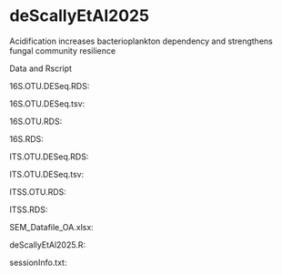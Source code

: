 # deScallyEtAl2025
Acidification increases bacterioplankton dependency and strengthens fungal community resilience

Data and Rscript

16S.OTU.DESeq.RDS:

16S.OTU.DESeq.tsv:

16S.OTU.RDS:

16S.RDS:

ITS.OTU.DESeq.RDS:

ITS.OTU.DESeq.tsv:

ITSS.OTU.RDS:

ITSS.RDS:

SEM_Datafile_OA.xlsx:

deScallyEtAl2025.R:

sessionInfo.txt: 
